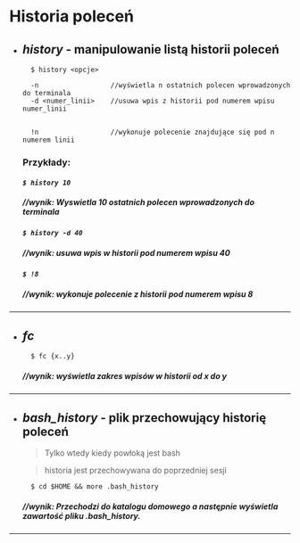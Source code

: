 # Historia poleceń
* ## _**history**_ - manipulowanie listą historii poleceń
        $ history <opcje>

        -n                  //wyświetla n ostatnich polecen wprowadzonych do terminala
        -d <numer_linii>    //usuwa wpis z historii pod numerem wpisu numer_linii


        !n                  //wykonuje polecenie znajdujące się pod n numerem linii
    ### Przykłady:
    #### *`$ history 10 `*
    ##### *//wynik: Wyswietla 10 ostatnich polecen wprowadzonych do terminala*
    #### *`$ history -d 40 `*
    ##### *//wynik: usuwa wpis w historii pod numerem wpisu 40*
    #### *`$ !8 `*
    ##### *//wynik: wykonuje polecenie z historii pod numerem wpisu 8*
---
* ## _**fc**_
        $ fc {x..y}

    ##### *//wynik: wyświetla zakres wpisów w historii od x do y*
---
* ## _**bash_history**_ - plik przechowujący historię poleceń
    >Tylko wtedy kiedy powłoką jest bash

    >historia jest przechowywana do poprzedniej sesji

        $ cd $HOME && more .bash_history

    ##### *//wynik: Przechodzi do katalogu domowego a następnie wyświetla zawartość pliku .bash_history.*
---